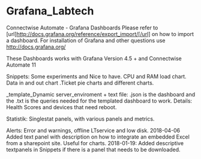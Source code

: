 # Grafana_Labtech
Connectwise Automate - Grafana Dashboards
Please refer to [url]http://docs.grafana.org/reference/export_import/[/url] on how to import a dashboard.
For installation of Grafana and other questions use http://docs.grafana.org/

These Dashboards works with Grafana Version 4.5 + and Connectwise Automate 11


Snippets: Some experiments and Nice to have. 
CPU and RAM load chart. Data in and out chart .Ticket pie charts and different charts.

_template_Dynamic server_enviroment + text file:
.json is the dashboard and the .txt is the queries needed for the templated dashboard to work.
Details: Health Scores and devices that need reboot.

Statistik: Singlestat panels, with various panels and metrics. 

Alerts: Error and warnings, offline LTservice and low disk.
2018-04-06
Added text panel with description on how to integrate an embedded Excel from a sharepoint site.
Useful for charts.
2018-01-19:
Added descriptive textpanels in Snippets if there is a panel that needs to be downloaded.
